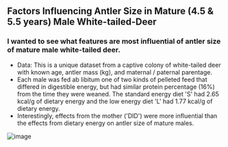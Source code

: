 ## Factors Influencing Antler Size in Mature (4.5 & 5.5 years) Male White-tailed-Deer
### I wanted to see what features are most influential of antler size of mature male white-tailed deer.
* Data: This is a unique dataset from a captive colony of white-tailed deer with known age, antler mass (kg), and maternal / paternal parentage.
* Each male was fed ab libitum one of two kinds of pelleted feed that differed in digestible energy, but had similar protein percentage (16%) from the time they were weaned. The standard energy diet 'S' had 2.65 kcal/g of dietary energy and the low energy diet 'L' had 1.77 kcal/g of dietary energy.
* Interestingly, effects from the mother ('DID') were more influential than the effects from dietary energy on antler size of mature males.

![image](https://user-images.githubusercontent.com/95881308/166155723-96f5779b-30ab-4cc1-a0b9-f5ed1009a624.png)
